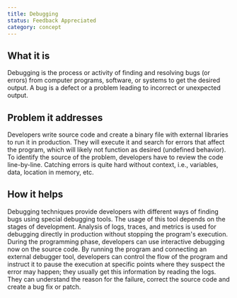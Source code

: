 ```yaml
---
title: Debugging
status: Feedback Appreciated
category: concept
---
```


## What it is
Debugging is the process or activity of finding and resolving bugs (or errors) from computer programs, software, or systems to get the desired output. A bug is a defect or a problem leading to incorrect or unexpected output.

## Problem it addresses
Developers write source code and create a binary file with external libraries to run it in production. They will execute it and search for errors that affect the program, which will likely not function as desired (undefined behavior). To identify the source of the problem, developers have to review the code line-by-line. Catching errors is quite hard without context, i.e., variables, data, location in memory, etc.

## How it helps
Debugging techniques provide developers with different ways of finding bugs using special debugging tools. The usage of this tool depends on the stages of development. Analysis of logs, traces, and metrics is used for debugging directly in production without stopping the program's execution. During the programming phase, developers can use interactive debugging now on the source code. By running the program and connecting an external debugger tool, developers can control the flow of the program and instruct it to pause the execution at specific points where they suspect the error may happen; they usually get this information by reading the logs. They can understand the reason for the failure, correct the source code and create a bug fix or patch.
